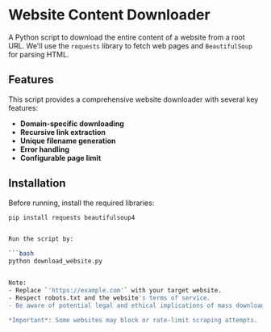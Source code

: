 # Website Content Downloader

A Python script to download the entire content of a website from a root URL. We'll use the `requests` library to fetch web pages and `BeautifulSoup` for parsing HTML.

## Features

This script provides a comprehensive website downloader with several key features:

- **Domain-specific downloading**
- **Recursive link extraction**
- **Unique filename generation**
- **Error handling**
- **Configurable page limit**

## Installation

Before running, install the required libraries:

```bash
pip install requests beautifulsoup4


Run the script by: 

```bash
python download_website.py


Note: 
- Replace `'https://example.com'` with your target website.
- Respect robots.txt and the website's terms of service.
- Be aware of potential legal and ethical implications of mass downloading.

*Important*: Some websites may block or rate-limit scraping attempts.

